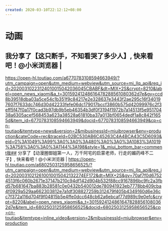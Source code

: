 ```yaml
---
created: 2020-03-10T22:12:12+08:00
---
```


# 动画
## 我分享了【这只断手，不知看哭了多少人】, 快来看吧！@小米浏览器 | 
https://open-hl.toutiao.com/a6770783108594663949/?utm_campaign=open&utm_medium=webview&utm_source=mi_llq_api&req_id=20200310223124010015042036045CBABF&dt=MIX+2S&crypt=8210&label=open_news_xiaomi&a_t=30159241248616478288561080362d7e&gy=ccd8b39518dba03a5ce54c1b351f9c84217e2e328637e3443f2ae295c16f340197607f7633dc746d30d42233fefe06dc179017bccf3860b575d42099976c2f3eff5f47f0a17f0cad3b97db9b5eb46354b3df0f3194f1972b7a14513f5e95170438a6305acef568453a623a38528a61810ba37a013bf0654dedf1a8c842f1655d&item_id=6770783108594663949&docid=6770783108594663949&cp=cn-toutiao&itemtype=news&version=2&mibusinessId=miuibrowser&env=production&cateCode=rec&traceId=02BC530AB6C45263C4A4BCA43C5D6093&eid=0%3A1049%3A99%3A0%3A0%3A480%3A0%3A0%3A1083%3A1019%3A758%3A0%3A0%3A1144%3A198&style=1&_miui_bottom_bar=comment我## 分享了【动漫圈御姐第一人，万千阿宅的启蒙老师，行走的媚药峰不二子】, 快来看吧！@小米浏览器 | https://open-hl.toutiao.com/a6802503125958656525/?utm_campaign=open&utm_medium=webview&utm_source=mi_llq_api&req_id=20200310212610010015042132274EF172&dt=MIX+2S&gy=70af7f0d67524513f6c060b2671e37147b210c94df142d904b532f88cc9167896bc9fc2a3fbd57b681647ba883b28581c0e0432b540012de780941923eb7778bb409cba4f0929a529aa662303812e7a1df308827259b312479f405b4349160d6e36cc7f372a116d704f9f04815b5e4ffe0dcc648cb62a6ebcaf77d989c9e0efc&crypt=8220&label=open_news_xiaomi&a_t=30159241248616478288561080362d7e&item_id=6802503125958656525&docid=6802503125958656525&cp=cn-toutiao&itemtype=inline_video&version=2&mibusinessId=miuibrowser&env=production